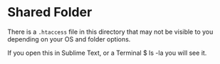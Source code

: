 # Shared Folder

There is a `.htaccess` file in this directory that may
not be visible to you depending on your OS and folder options.

If you open this in Sublime Text, or a Terminal $ ls -la you will see it.

